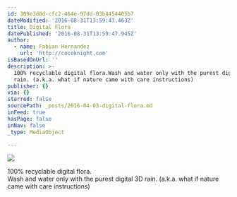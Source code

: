 ```yaml
---
id: 309e3d0d-cfc2-464e-97dd-03b4454405b7
dateModified: '2016-08-31T13:59:47.463Z'
title: Digital Flora
datePublished: '2016-08-31T13:59:47.945Z'
author:
  - name: Fabian Hernandez
    url: 'http://cocoknight.com'
isBasedOnUrl: ''
description: >-
  100% recyclable digital flora.Wash and water only with the purest digital 3D
  rain. (a.k.a. what if nature came with care instructions)
publisher: {}
via: {}
starred: false
sourcePath: _posts/2016-04-03-digital-flora.md
inFeed: true
hasPage: false
inNav: false
_type: MediaObject

---
```

![](https://the-grid-user-content.s3-us-west-2.amazonaws.com/e998a191-515a-4132-bdb9-dba09167410c.png)

100% recyclable digital flora.  
Wash and water only with the purest digital 3D rain. (a.k.a. what if nature came with care instructions)